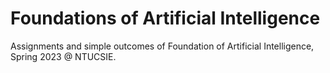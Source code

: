 # Foundations of Artificial Intelligence
Assignments and simple outcomes of Foundation of Artificial Intelligence, Spring 2023 @ NTUCSIE.
